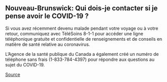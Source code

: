 ## Nouveau-Brunswick: Qui dois-je contacter si je pense avoir le COVID-19 ?

Si vous avez récemment devenu malade pendant votre voyage ou à votre retour, communiquez avec TéléSoins 8-1-1 pour accéder une ligne téléphonique gratuite et confidentielle de renseignements et de conseils en matière de santé relative au coronavirus.

L’Agence de la santé publique du Canada a également créé un numéro de téléphone sans frais (1-833-784-4397) pour répondre aux questions au sujet du COVID-19.

[Source](https://www2.gnb.ca/content/gnb/fr/ministeres/bmhc/maladies_transmissibles/content/maladies_respiratoires/coronavirus.html)
